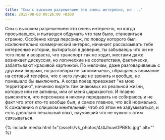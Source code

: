 ```yaml
---
title: "Сны с высоким разрешением это очень интересно, но ..."
date: 2015-08-03 09:26:00 +0300
---
```


Сны с высоким разрешением это очень интересно, но когда просыпаешся, и пытаешся обдумать что там было, становиться странно. Особенно когда персонаж, по поводу которого был исключительно коммерческий интерес, начинает рассказывать тебе интересные истории, вытираться в доверие, ты забываешь что он не того пола и возраста, что транспорт так не ходит, местами даже возникает дискуссия, но логические не соответствия, фактически, забалтывают красивой картинкой. По мелочам, даже разговариваешь с другими людьми, но разговоры не запоминаешь, обращаешь внимание на сотовый телефон, что с него лучше не звонить и вообше, не помешало бы выключить. А когда поезд приезжает "на мою территорию", начинаю видеть там знакомых из реальной жизни, которые или не активны, или от меня шарахаются. И плавно выясняется, что персонажа я никому передавать не собираюсь и не факт что этот кто-то вообще был, и самое главное, что всё нормально. К сожалению я слишком мнительный, чтоб об этом не задумываться, и есть довольно печальный опыт, научивший что не нужно с этим связываться.

{% include media.html f="/assets/vk_photos/4/4JhuwGPB8fc.jpg" alt="" %}

